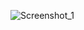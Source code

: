 ![Screenshot_1](https://github.com/Dulon18/100_JsPracticeProject/assets/80118217/88ce178a-4813-445f-b2ae-f5a27a58916c)
